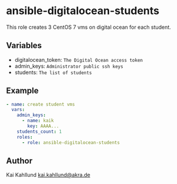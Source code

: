 ansible-digitalocean-students
=============================

This role creates 3 CentOS 7 vms on digital ocean for each student.

Variables
---------

* digitalocean_token: ```The Digital Ocean access token```
* admin_keys: ```Administrator public ssh keys```
* students: ```The list of students```


Example
-------

```yaml
- name: create student vms
  vars:
    admin_keys:
      - name: kaik
        key: AAAA...
    students_count: 1
    roles:
      - role: ansible-digitalocean-students
```

Author
------

Kai Kahllund <kai.kahllund@akra.de>
